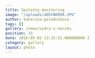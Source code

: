 ```yaml
---
title: Společný monitoring
image: "/uploads/aDSCN0998.JPG"
author: katerina-polednikova
tags: []
gallery: /news/vydry-v-norsku
position: 33
date: 2016-05-02 13:15:53.000000000 Z
category: gallery
layout: photo
---
```

